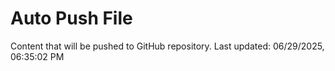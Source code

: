 # Auto Push File

Content that will be pushed to GitHub repository.
Last updated: 06/29/2025, 06:35:02 PM